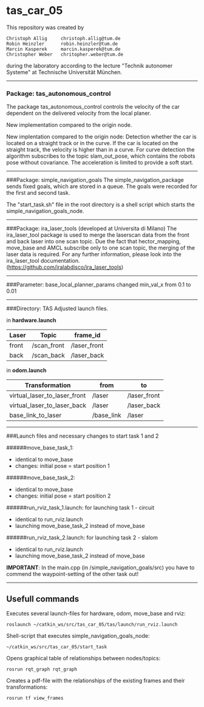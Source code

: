 tas_car_05
===============================================================================================================================

This repository was created by

```
Christoph Allig		christoph.allig@tum.de
Robin Heinzler		robin.heinzler@tum.de
Marcin Kasperek		marcin.kasperek@tum.de
Christopher Weber	chritopher.weber@tum.de
```

during the laboratory according to the lecture "Technik autonomer Systeme" at Technische Universität München. 

***

### Package: tas_autonomous_control
The package tas_autonomous_control controls the velocity of the car dependent on the delivered velocity from the local planer. 

New implementation compared to the origin node.
	
New implentation compared to the origin node:
Detection whether the car is located on a straight track or in the curve.
If the car is located on the straight track, the velocity is higher than in a curve.
For curve detection the algorithm subscribes to the topic slam_out_pose, which contains the robots pose without covariance.
The acceleration is limited to provide a soft start.

***

###Package: simple_navigation_goals
The simple_navigation_package sends fixed goals, which are stored in a queue.
The goals were recorded for the first and second task.

The "start_task.sh" file in the root directory is a shell script which starts the simple_navigation_goals_node.

***

###Package: ira_laser_tools (developed at Universita di Milano)
The ira_laser_tool package is used to merge the laserscan data from the front and back laser into one scan topic. Due the fact that hector_mapping, move_base and AMCL subscribe only to one scan topic, the merging of the laser data is required. For any further information, please look into the ira_laser_tool documentation. (https://github.com/iralabdisco/ira_laser_tools)

***

###Parameter: base_local_planner_params
changed min_val_x from 0.1 to 0.01

***

###Directory: TAS
Adjusted launch files.

in **hardware.launch**

|Laser		| Topic		| frame_id|
|----------------|---------------|--------------|
|front		| /scan_front	| /laser_front|
|back		| /scan_back	| /laser_back|


in **odom.launch**

|Transformation			| from		|to|
|--------------------------------|---------------|--------------|
|virtual_laser_to_laser_front	| /laser	| /laser_front|
|virtual_laser_to_laser_back	| /laser	| /laser_back|
|base_link_to_laser		| /base_link	| /laser|

***


###Launch files and necessary changes to start task 1 and 2
	
######move_base_task_1:
- identical to move_base
- changes: initial pose = start position 1

######move_base_task_2:
- identical to move_base
- changes: initial pose = start position 2

######run_rviz_task_1.launch:	for launching task 1 - circuit
- identical to run_rviz.launch
- launching move_base_task_2 instead of move_base

######run_rviz_task_2.launch:	for launching task 2 - slalom 
- identical to run_rviz.launch
- launching move_base_task_2 instead of move_base

**IMPORTANT**: In the main.cpp (in /simple_navigation_goals/src) you have to commend the waypoint-setting of the other task out!

***

Usefull commands
-------------------------------------------------------------------------------------------------------------------------------	

Executes several launch-files for hardware, odom, move_base and rviz:
```
roslaunch ~/catkin_ws/src/tas_car_05/tas/launch/run_rviz.launch
```

Shell-script that executes simple_navigation_goals_node:
```
~/catkin_ws/src/tas_car_05/start_task
```

Opens graphical table of relationships between nodes/topics:
```
rosrun rqt_graph rqt_graph
```

Creates a pdf-file with the relationships of the existing frames and their transformations:
```
rosrun tf view_frames
```


